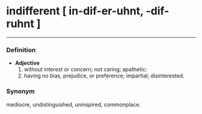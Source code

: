 # indifferent [ in-dif-er-uhnt, -dif-ruhnt ]
---
### Definition
- **Adjective**
  1. without interest or concern; not caring; apathetic:
  2. having no bias, prejudice, or preference; impartial; disinterested.
### Synonym
mediocre, undistinguished, uninspired, commonplace.
